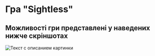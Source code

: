 # Гра "Sightless"
## Можливості гри представлені у наведених нижче скріншотах
<image src="/photo_2022-05-16_14-34-40.jpg" alt="Текст с описанием картинки">
